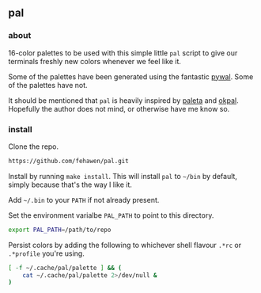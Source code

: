 ## pal

### about

16-color palettes to be used with this simple little `pal` script to give our terminals freshly new colors whenever we feel like it.

Some of the palettes have been generated using the fantastic [pywal](https://github.com/dylanaraps/pywal). Some of the palettes have not.

It should be mentioned that `pal` is heavily inspired by [paleta](https://github.com/dylanaraps/paleta/blob/master/paleta) and [okpal](https://github.com/dylanaraps/okpal/blob/master/okpal). Hopefully the author does not mind, or otherwise have me know so.

### install

Clone the repo.

```sh
https://github.com/fehawen/pal.git
```

Install by running `make install`. This will install `pal` to `~/bin` by default, simply because that's the way I like it.

Add `~/.bin` to your `PATH` if not already present.

Set the environment varialbe `PAL_PATH` to point to this directory.

```sh
export PAL_PATH=/path/to/repo
```

Persist colors by adding the following to whichever shell flavour `.*rc` or `.*profile` you're using.

```sh
[ -f ~/.cache/pal/palette ] && (
    cat ~/.cache/pal/palette 2>/dev/null &
)
```
